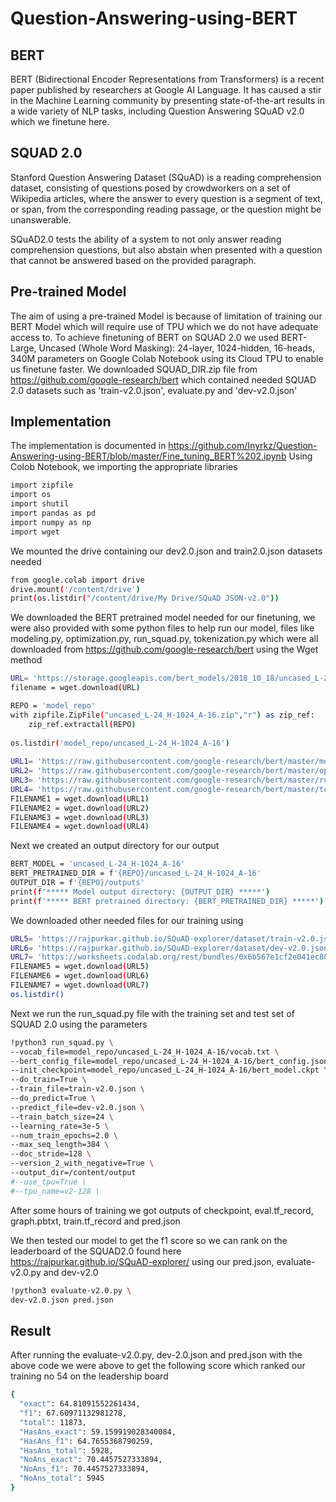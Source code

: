 # Question-Answering-using-BERT
## BERT
BERT (Bidirectional Encoder Representations from Transformers) is a recent paper published by researchers at Google AI Language. It has caused a stir in the Machine Learning community by presenting state-of-the-art results in a wide variety of NLP tasks, including Question Answering SQuAD v2.0 which we finetune here.
## SQUAD 2.0
Stanford Question Answering Dataset (SQuAD) is a reading comprehension dataset, consisting of questions posed by crowdworkers on a set of Wikipedia articles, where the answer to every question is a segment of text, or span, from the corresponding reading passage, or the question might be unanswerable.

SQuAD2.0 tests the ability of a system to not only answer reading comprehension questions, but also abstain when presented with a question that cannot be answered based on the provided paragraph.

## Pre-trained Model
The aim of using a pre-trained Model is because of limitation of training our BERT Model which will require use of TPU which we do not have adequate access to.
To achieve finetuning of BERT on SQUAD 2.0 we used BERT-Large, Uncased (Whole Word Masking): 24-layer, 1024-hidden, 16-heads, 340M parameters on Google Colab Notebook using its Cloud TPU to enable us finetune faster. We downloaded SQUAD_DIR.zip file from https://github.com/google-research/bert which contained needed SQUAD 2.0 datasets such as 'train-v2.0.json', evaluate.py and 'dev-v2.0.json'

## Implementation
The implementation is documented in https://github.com/Inyrkz/Question-Answering-using-BERT/blob/master/Fine_tuning_BERT%202.ipynb
Using Colob Notebook, we importing the appropriate libraries 
```bash
import zipfile
import os
import shutil
import pandas as pd
import numpy as np
import wget

```
We mounted the drive containing our dev2.0.json and train2.0.json datasets needed
```bash
from google.colab import drive
drive.mount('/content/drive')
print(os.listdir("/content/drive/My Drive/SQuAD JSON-v2.0"))
```

We downloaded the BERT pretrained model needed for our finetuning, we were also provided with some python files to help run our model, files like modeling.py, optimization.py, run_squad.py, tokenization.py which were all downloaded from https://github.com/google-research/bert using the Wget method
```bash
URL= 'https://storage.googleapis.com/bert_models/2018_10_18/uncased_L-24_H-1024_A-16.zip'
filename = wget.download(URL)

REPO = 'model_repo'
with zipfile.ZipFile("uncased_L-24_H-1024_A-16.zip","r") as zip_ref:
    zip_ref.extractall(REPO)
    
os.listdir('model_repo/uncased_L-24_H-1024_A-16')
 
URL1= 'https://raw.githubusercontent.com/google-research/bert/master/modeling.py'
URL2= 'https://raw.githubusercontent.com/google-research/bert/master/optimization.py'
URL3= 'https://raw.githubusercontent.com/google-research/bert/master/run_squad.py'
URL4= 'https://raw.githubusercontent.com/google-research/bert/master/tokenization.py'
FILENAME1 = wget.download(URL1)
FILENAME2 = wget.download(URL2)
FILENAME3 = wget.download(URL3)
FILENAME4 = wget.download(URL4)
````

Next we created an output directory for our output
```bash
BERT_MODEL = 'uncased_L-24_H-1024_A-16'
BERT_PRETRAINED_DIR = f'{REPO}/uncased_L-24_H-1024_A-16'
OUTPUT_DIR = f'{REPO}/outputs'
print(f'***** Model output directory: {OUTPUT_DIR} *****')
print(f'***** BERT pretrained directory: {BERT_PRETRAINED_DIR} *****')
```

We downloaded other needed files for our training using 
```bash
URL5= 'https://rajpurkar.github.io/SQuAD-explorer/dataset/train-v2.0.json'
URL6= 'https://rajpurkar.github.io/SQuAD-explorer/dataset/dev-v2.0.json'
URL7= 'https://worksheets.codalab.org/rest/bundles/0x6b567e1cf2e041ec80d7098f031c5c9e/contents/blob/'
FILENAME5 = wget.download(URL5)
FILENAME6 = wget.download(URL6)
FILENAME7 = wget.download(URL7)
os.listdir()
```

Next we run the run_squad.py file with the training set and test set of SQUAD 2.0 using the parameters
```bash
!python3 run_squad.py \
--vocab_file=model_repo/uncased_L-24_H-1024_A-16/vocab.txt \
--bert_config_file=model_repo/uncased_L-24_H-1024_A-16/bert_config.json \
--init_checkpoint=model_repo/uncased_L-24_H-1024_A-16/bert_model.ckpt \
--do_train=True \
--train_file=train-v2.0.json \
--do_predict=True \
--predict_file=dev-v2.0.json \
--train_batch_size=24 \
--learning_rate=3e-5 \
--num_train_epochs=2.0 \
--max_seq_length=384 \
--doc_stride=128 \
--version_2_with_negative=True \
--output_dir=/content/output
#--use_tpu=True \
#--tpu_name=v2-128 \
```
After some hours of training we got outputs of checkpoint, eval.tf_record, graph.pbtxt, train.tf_record and pred.json

We then tested our model to get the f1 score so we can rank on the leaderboard of the SQUAD2.0 found here https://rajpurkar.github.io/SQuAD-explorer/ using our pred.json, evaluate-v2.0.py and dev-v2.0

```bash
!python3 evaluate-v2.0.py \
dev-v2.0.json pred.json 
```

## Result
After running the evaluate-v2.0.py, dev-2.0.json and pred.json with the above code we were above to get the following score which ranked our training no 54 on the leadership board

```bash
{
  "exact": 64.81091552261434,
  "f1": 67.60971132981278,
  "total": 11873,
  "HasAns_exact": 59.159919028340084,
  "HasAns_f1": 64.7655368790259,
  "HasAns_total": 5928,
  "NoAns_exact": 70.4457527333894,
  "NoAns_f1": 70.4457527333894,
  "NoAns_total": 5945
}
```

